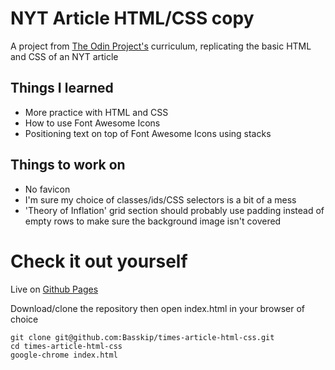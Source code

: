 # NYT Article HTML/CSS copy

A project from [The Odin Project's](https://www.theodinproject.com/courses/html5-and-css3/lessons/positioning-and-floating-elements?ref=lnav) curriculum, replicating the basic HTML and CSS of an NYT article

## Things I learned
* More practice with HTML and CSS
* How to use Font Awesome Icons
* Positioning text on top of Font Awesome Icons using stacks

## Things to work on
* No favicon
* I'm sure my choice of classes/ids/CSS selectors is a bit of a mess
* 'Theory of Inflation' grid section should probably use padding instead of empty rows to make sure the background image isn't covered

# Check it out yourself

Live on [Github Pages](http://basskip.com/times-article-html-css)

Download/clone the repository then open index.html in your browser of choice

```
git clone git@github.com:Basskip/times-article-html-css.git
cd times-article-html-css
google-chrome index.html
```